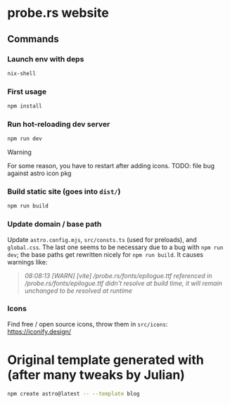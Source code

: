 # probe.rs website

## Commands

### Launch env with deps

```sh
nix-shell
```

### First usage

```sh
npm install
```

### Run hot-reloading dev server

```sh
npm run dev
```

> [!WARNING]
> For some reason, you have to restart after adding icons. TODO: file bug against astro icon pkg

### Build static site (goes into `dist/`)

```sh
npm run build
```

### Update domain / base path

Update `astro.config.mjs`, `src/consts.ts` (used for preloads), and `global.css`.
The last one seems to be necessary due to a bug with `npm run dev`; the base
paths get rewritten nicely for `npm run build`. It causes warnings like:

> _08:08:13 [WARN] [vite] /probe.rs/fonts/epilogue.ttf referenced in /probe.rs/fonts/epilogue.ttf didn't resolve at build time, it will remain unchanged to be resolved at runtime_

### Icons

Find free / open source icons, throw them in `src/icons`: https://iconify.design/

# Original template generated with (after many tweaks by Julian)

```sh
npm create astro@latest -- --template blog
```
